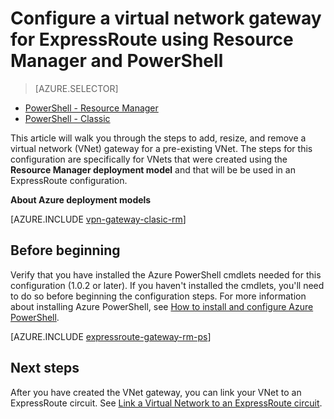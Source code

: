 <properties
   pageTitle="Adding a VNet gateway to a virtual network for ExpressRoute using Resource Manager and PowerShell | Microsoft Azure"
   description="This article walks you through adding a Vnet gateway to an already created Resource Manager VNet for ExpressRoute"
   documentationCenter="na"
   services="expressroute"
   authors="charwen"
   manager="carmonm"
   editor=""
   tags="azure-resource-manager"/>

<tags 
   ms.service="expressroute"
   ms.devlang="na"
   ms.topic="article" 
   ms.tgt_pltfrm="na"
   ms.workload="infrastructure-services" 
   ms.date="07/19/2016"
   ms.author="charwen"/>

# Configure a virtual network gateway for ExpressRoute using Resource Manager and PowerShell


> [AZURE.SELECTOR]
- [PowerShell - Resource Manager](expressroute-howto-add-gateway-resource-manager.md)
- [PowerShell - Classic](expressroute-howto-add-gateway-classic.md)


This article will walk you through the steps to add, resize, and remove a virtual network (VNet) gateway for a pre-existing VNet. The steps for this configuration are specifically for VNets that were created using the **Resource Manager deployment model** and that will be be used in an ExpressRoute configuration. 

**About Azure deployment models**

[AZURE.INCLUDE [vpn-gateway-clasic-rm](../../includes/vpn-gateway-classic-rm-include.md)] 

## Before beginning

Verify that you have installed the Azure PowerShell cmdlets needed for this configuration (1.0.2 or later). If you haven't installed the cmdlets, you'll need to do so before beginning the configuration steps. For more information about installing Azure PowerShell, see [How to install and configure Azure PowerShell](../powershell-install-configure.md).


[AZURE.INCLUDE [expressroute-gateway-rm-ps](../../includes/expressroute-gateway-rm-ps-include.md)]

	
## Next steps

After you have created the VNet gateway, you can link your VNet to an ExpressRoute circuit. See [Link a Virtual Network to an ExpressRoute circuit](expressroute-howto-linkvnet-arm.md).
